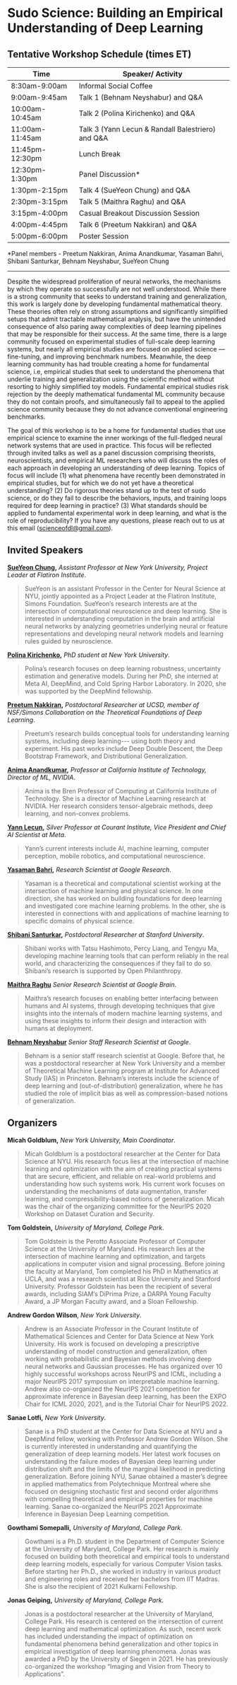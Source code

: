 # Sudo Science: Building an Empirical Understanding of Deep Learning

## Tentative Workshop Schedule (times ET)


| Time    	| Speaker/ Activity   	     | 
|---------	|-----------	     |
| 8:30am-9:00am 	| Informal Social Coffee	     | 
| 9:00am-9:45am    | Talk 1 (Behnam Neyshabur) and Q&A | 
|10:00am-10:45am |  Talk 2 (Polina Kirichenko) and Q&A |
| 11:00am-11:45am |Talk 3 (Yann Lecun & Randall Balestriero) and Q&A |
| 11:45pm-12:30pm| Lunch Break |
| 12:30pm-1:30pm |Panel Discussion* |
|1:30pm-2:15pm | Talk 4 (SueYeon Chung) and Q&A |
|2:30pm-3:15pm |Talk 5 (Maithra Raghu) and Q&A |
|3:15pm-4:00pm | Casual Breakout Discussion Session |
|4:00pm-4:45pm | Talk 6 (Preetum Nakkiran) and Q&A |
|5:00pm-6:00pm | Poster Session | 

*Panel members - Preetum Nakkiran, Anima Anandkumar, Yasaman Bahri, Shibani Santurkar, Behnam Neyshabur, SueYeon Chung

----

Despite the widespread proliferation of neural networks, the mechanisms by which they operate so successfully are not well understood.  While there is a strong community that seeks to understand training and generalization, this work is largely done by developing fundamental mathematical theory. These theories often rely on strong assumptions and significantly simplified setups that admit tractable mathematical analysis, but have the unintended consequence of also paring away complexities of deep learning pipelines that may be responsible for their success.  At the same time, there is a large community focused on experimental studies of full-scale deep learning systems, but nearly all empirical studies are focused on applied science — fine-tuning, and improving benchmark numbers. Meanwhile, the deep learning community has had trouble creating a home for fundamental science, i.e, empirical studies that seek to understand the phenomena that underlie training and generalization using the scientific method without resorting to highly simplified toy models.  Fundamental empirical studies risk rejection by the deeply mathematical fundamental ML community because they do not contain proofs, and simultaneously fail to appeal to the applied science community because they do not advance conventional engineering benchmarks.  

The goal of this workshop is to be a home for fundamental studies that use empirical science to examine the inner workings of the full-fledged neural network systems that are used in practice.  This focus will be reflected through invited talks as well as a panel discussion comprising theorists, neuroscientists, and empirical ML researchers who will discuss the roles of each approach in developing an understanding of deep learning.  Topics of focus will include (1) what phenomena have recently been demonstrated in empirical studies, but for which we do not yet have a theoretical understanding? (2) Do rigorous theories stand up to the test of sudo science, or do they fail to describe the behaviors, inputs, and training loops required for deep learning in practice? (3) What standards should be applied to fundamental experimental work in deep learning, and what is the role of reproducibility? If you have any questions, please reach out to us at this email (<scienceofdl@gmail.com>).


## Invited Speakers

**[SueYeon Chung](),** _Assistant Professor at New York University, Project Leader at Flatiron Institute_.
>SueYeon is an assistant Professor in the Center for Neural Science at NYU,  jointly appointed as a Project Leader at the Flatiron Institute, Simons Foundation. SueYeon’s research interests are at the intersection of computational neuroscience and deep learning. She is interested in understanding computation in the brain and artificial neural networks by analyzing geometries underlying neural or feature representations and developing neural network models and learning rules guided by neuroscience.

**[Polina Kirichenko](),** _PhD student at New York University_.
>Polina’s research focuses on deep learning robustness, uncertainty estimation and generative models. During her PhD, she interned at Meta AI, DeepMind, and Cold Spring Harbor Laboratory. In 2020, she was supported by the DeepMind fellowship.

**[Preetum Nakkiran](),** _Postdoctoral Researcher at UCSD, member of NSF/Simons Collaboration on the Theoretical Foundations of Deep Learning_.
>Preetum’s research builds conceptual tools for understanding learning systems, including deep learning--- using both theory and experiment. His past works include Deep Double Descent, the Deep Bootstrap Framework, and Distributional Generalization.

**[Anima Anandkumar](),** _Professor at California Institute of Technology, Director of ML, NVIDIA_.
>Anima is the Bren Professor of Computing at California Institute of Technology. She is a director of Machine Learning research at NVIDIA. Her research considers tensor-algebraic methods, deep learning, and non-convex problems.

**[Yann Lecun](),** _Silver Professor at Courant Institute, Vice President and Chief AI Scientist at Meta_.
> Yann’s current interests include AI, machine learning, computer perception, mobile robotics, and computational neuroscience. 

**[Yasaman Bahri](),** _Research Scientist at Google Research_.
>Yasaman is a theoretical and computational scientist working at the intersection of machine learning and physical science. In one direction, she has worked on building foundations for deep learning and investigated core machine learning problems. In the other, she is interested in connections with and applications of machine learning to specific domains of physical science.

**[Shibani Santurkar](),** _Postdoctoral Researcher at Stanford University_.
>Shibani works with Tatsu Hashimoto, Percy Liang, and Tengyu Ma, developing machine learning tools that can perform reliably in the real world, and characterizing the consequences if they fail to do so. Shibani’s research is supported by Open Philanthropy.

**[Maithra Raghu]()** _Senior Research Scientist at Google Brain_.
>Maithra’s research focuses on enabling better interfacing between humans and AI systems, through developing techniques that give insights into the internals of modern machine learning systems, and using these insights to inform their design and interaction with humans at deployment.

**[Behnam Neyshabur]()** _Senior Staff Research Scientist at Google_.
>Behnam is a senior staff research scientist at Google. Before that, he was a postdoctoral researcher at New York University and a member of Theoretical Machine Learning program at Institute for Advanced Study (IAS) in Princeton. Behnam’s interests include the science of deep learning and (out-of-distribution) generalization, where he has studied the role of implicit bias as well as compression-based notions of generalization.


## Organizers

**Micah Goldblum,** _New York University, Main Coordinator_.
> Micah Goldblum is a postdoctoral researcher at the Center for Data Science at NYU.  His research focus lies at the intersection of machine learning and optimization with the aim of creating practical systems that are secure, efficient, and reliable on real-world problems and understanding how such systems work. His current work focuses on understanding the mechanisms of data augmentation, transfer learning, and compressibility-based notions of generalization.  Micah was the chair of the organizing committee for the NeurIPS 2020 Workshop on Dataset Curation and Security.

**Tom Goldstein,** _University of Maryland, College Park_.
>Tom Goldstein is the Perotto Associate Professor of Computer Science at the University of Maryland.  His research lies at the intersection of machine learning and optimization, and targets applications in computer vision and signal processing. Before joining the faculty at Maryland, Tom completed his PhD in Mathematics at UCLA, and was a research scientist at Rice University and Stanford University. Professor Goldstein has been the recipient of several awards, including SIAM’s DiPrima Prize, a DARPA Young Faculty Award, a JP Morgan Faculty award, and a Sloan Fellowship.

**Andrew Gordon Wilson**, _New York University_.
>Andrew is an Associate Professor in the Courant Institute of Mathematical Sciences and Center for Data Science at New York University. His work is focused on developing a prescriptive understanding of model construction and generalization, often working with probabilistic and Bayesian methods involving deep neural networks and Gaussian processes. He has organized over 10 highly successful workshops across NeurIPS and ICML, including a major NeurIPS 2017 symposium on interpretable machine learning. Andrew also co-organized the NeurIPS 2021 competition for approximate inference in Bayesian deep learning, has been the EXPO Chair for ICML 2020, 2021, and is the Tutorial Chair for NeurIPS 2022.

**Sanae Lotfi,** _New York University_.
> Sanae is a PhD student at the Center for Data Science at NYU and a DeepMind fellow, working with Professor Andrew Gordon Wilson. She is currently interested in understanding and quantifying the generalization of deep learning models. Her latest work focuses on understanding the failure modes of Bayesian deep learning under distribution shift and the limits of the marginal likelihood in predicting generalization. Before joining NYU, Sanae obtained a master’s degree in applied mathematics from Polytechnique Montreal where she focused on designing stochastic first and second order algorithms with compelling theoretical and empirical properties for machine learning. Sanae co-organized the NeurIPS 2021 Approximate Inference in Bayesian Deep Learning competition. 

**Gowthami Somepalli,** _University of Maryland, College Park_.
> Gowthami is a Ph.D. student in the Department of Computer Science at the University of Maryland, College Park. Her research is mainly focused on building both theoretical and empirical tools to understand deep learning models, especially for various Computer Vision tasks. Before starting her Ph.D., she worked in industry in various product and engineering roles and received her bachelors from IIT Madras. She is also the recipient of 2021 Kulkarni Fellowship.

**Jonas Geiping,** _University of Maryland, College Park_.
> Jonas is a postdoctoral researcher at the University of Maryland, College Park. His research is centered on the intersection of current deep learning and mathematical optimization. As such, recent work has included understanding the impact of optimization on fundamental phenomena behind generalization and other topics in empirical investigation of deep learning phenomena. Jonas was awarded a PhD by the University of Siegen in 2021. He has previously co-organized the workshop  “Imaging and Vision from Theory to Applications”.


